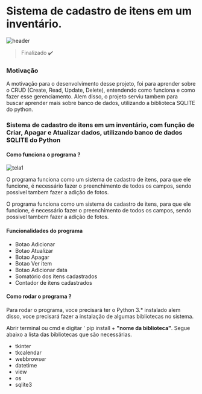 # Sistema de cadastro de itens em um inventário.
![header](https://github.com/italo-mgl/Sistema_Cadastro_Inventario/assets/111648211/1259eb19-bfc6-41eb-ac65-175d95d88379)

> Finalizado ✔️

<h3>Motivação</h3>

<p>A motivação para o desenvolvimento desse projeto, foi para aprender sobre o CRUD (Create, Read, Update, Delete), entendendo como funciona e como fazer esse gerenciamento.
  Alem disso, o projeto serviu tambem para buscar aprender mais sobre banco de dados, utilizando a biblioteca SQLITE do python.
</p>
  
</p>
<h3>Sistema de cadastro de itens em um inventário, com função de Criar, Apagar e Atualizar dados, utilizando banco de dados SQLITE do Python </h3>

#### Como funciona o programa ?
![tela1](https://github.com/italo-mgl/Sistema_Cadastro_Inventario/assets/111648211/f2b5c054-3cb1-4a03-9448-fb7c6c438563)

<p>O programa funciona como um sistema de cadastro de itens, para que ele funcione, é necessário fazer o preenchimento de todos os campos, sendo possivel tambem fazer a adição de fotos.</p>
<p>O programa funciona como um sistema de cadastro de itens, para que ele funcione, é necessário fazer o preenchimento de todos os campos, sendo possivel tambem fazer a adição de fotos.</p>


<h4>Funcionalidades do programa</h4>

* Botao Adicionar
* Botao Atualizar
* Botao Apagar
* Botao Ver item
* Botao Adicionar data
* Somatório dos itens cadastrados
* Contador de itens cadastrados

<h4> Como rodar o programa ? </h4>
<p>
  Para rodar o programa, voce precisará ter o Python 3.* instalado alem disso, voce precisará fazer a instalação de algumas bibliotecas no sistema.
</p>
<p>
  Abrir terminal ou cmd e digitar ' pip install + <strong>"nome da biblioteca"</strong>. Segue abaixo a lista das bibliotecas que são necessárias.
</p>

* tkinter
* tkcalendar
* webbrowser
* datetime
* view
* os
* sqlite3
